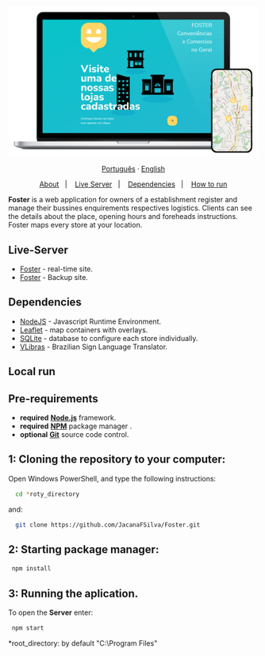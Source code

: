<p align="center">
    <a href="//fosterstores.onrender.com"><img alt="Acess to the site" width="650px" src="public/images/laptopFoster.png" />
<p>
  
<div align="center">
  <a href="README-pt.md">Português</a>
  ·
  <a href="README.md">English</a>
</div>
  
<p align="center">
  <a href="#about">About</a>&nbsp;&nbsp;&nbsp;|&nbsp;&nbsp;&nbsp;
  <a href="#live-server">Live Server</a>&nbsp;&nbsp;&nbsp;|&nbsp;&nbsp;&nbsp;
  <a href="#dependencies">Dependencies</a>&nbsp;&nbsp;&nbsp;|&nbsp;&nbsp;&nbsp;
  <a href="#execute">How to run</a>
</p>

<a id="about"></a>
**Foster** is a web application for owners of a establishment register and manage their bussines enquirements respectives logistics. Clients can see the details about the place, opening hours and foreheads instructions. Foster maps every store at your location.
        
<a id="live-server"></a>

## Live-Server
- [Foster](https://fosterstores.onrender.com) - real-time site.
- [Foster](https://repulsive-toga-fish.cyclic.app/) - Backup site.

<a id="dependencies"></a>

## Dependencies

- [NodeJS](https://nodejs.org/pt-br/) - Javascript Runtime Environment.
- [Leaflet](https://leafletjs.com/) - map containers with overlays.
- [SQLite](https://www.sqlite.org/index.html) - database to configure each store individually.
- [VLibras](https://www.gov.br/governodigital/pt-br/vlibras) - Brazilian Sign Language Translator.

<a id="execute"></a>

## Local run

<h2><strong>Pre-requirements</strong></h2>

- **required** **[Node.js](https://nodejs.org/en/)** framework.
- **required** **[NPM](https://www.npmjs.com/)** package manager .
- **optional** **[Git](https://git-scm.com/)** source code control.

## 1: Cloning the repository to your computer:

Open Windows PowerShell, and type the following instructions:
```sh
  cd *roty_directory
```
and:
```sh
  git clone https://github.com/JacanaFSilva/Foster.git
```

## 2: Starting package manager:

```sh
 npm install
```

## 3: Running the aplication.

To open the **Server** enter:

```sh
 npm start
```

*root_directory: by default "C:\Program Files"
<!--<h1 align="center">
  <img alt="Proffy" src="public/images/logo.svg" height="100px" />
    <br>Foster, your company to world<br/>
</h1>
-->
